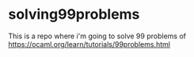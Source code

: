 # solving99problems

This is a repo where i'm going to solve 99 problems of https://ocaml.org/learn/tutorials/99problems.html
